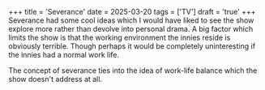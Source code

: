 +++
title =  'Severance'
date = 2025-03-20
tags = ['TV']
draft = 'true'
+++
Severance had some cool ideas which I would have liked to see the show explore more rather than devolve into personal drama. A big factor which limits the show is that the working environment the innies reside is obviously terrible. Though perhaps it would be completely uninteresting if the innies had a normal work life.

The concept of severance ties into the idea of work-life balance which the show doesn't address at all.